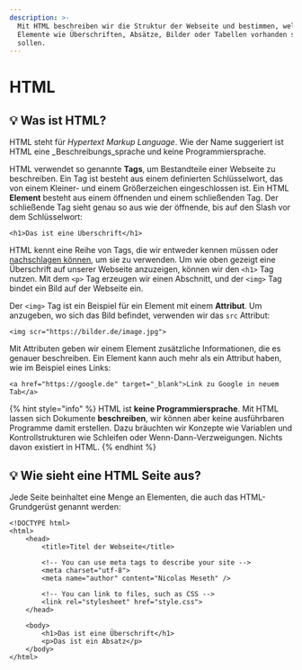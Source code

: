 ```yaml
---
description: >-
  Mit HTML beschreiben wir die Struktur der Webseite und bestimmen, welche
  Elemente wie Überschriften, Absätze, Bilder oder Tabellen vorhanden sein
  sollen.
---
```


# HTML

## 💡 Was ist HTML?

HTML steht für _Hypertext Markup Language_. Wie der Name suggeriert ist HTML eine _Beschreibungs_sprache und keine Programmiersprache.

HTML verwendet so genannte **Tags**, um Bestandteile einer Webseite zu beschreiben. Ein Tag ist besteht aus einem definierten Schlüsselwort, das von einem Kleiner- und einem Größerzeichen eingeschlossen ist. Ein HTML **Element** besteht aus einem öffnenden und einem schließenden Tag. Der schließende Tag sieht genau so aus wie der öffnende, bis auf den Slash vor dem Schlüsselwort:

```markup
<h1>Das ist eine Überschrift</h1>
```

HTML kennt eine Reihe von Tags, die wir entweder kennen müssen oder [nachschlagen können](https://developer.mozilla.org/de/docs/Web/HTML/Element), um sie zu verwenden. Um wie oben gezeigt eine Überschrift auf unserer Webseite anzuzeigen, können wir den `<h1>` Tag nutzen. Mit dem `<p>` Tag erzeugen wir einen Abschnitt, und der `<img>` Tag bindet ein Bild auf der Webseite ein.

Der `<img>` Tag ist ein Beispiel für ein Element mit einem **Attribut**. Um anzugeben, wo sich das Bild befindet, verwenden wir das `src` Attribut:

```markup
<img scr="https://bilder.de/image.jpg">
```

Mit Attributen geben wir einem Element zusätzliche Informationen, die es genauer beschreiben. Ein Element kann auch mehr als ein Attribut haben, wie im Beispiel eines Links:

```markup
<a href="https://google.de" target="_blank">Link zu Google in neuem Tab</a>
```

{% hint style="info" %}
HTML ist **keine Programmiersprache**. Mit HTML lassen sich Dokumente **beschreiben**, wir können aber keine ausführbaren Programme damit erstellen. Dazu bräuchten wir Konzepte wie Variablen und Kontrollstrukturen wie Schleifen oder Wenn-Dann-Verzweigungen. Nichts davon existiert in HTML.
{% endhint %}

## 💡 Wie sieht eine HTML Seite aus?

Jede Seite beinhaltet eine Menge an Elementen, die auch das HTML-Grundgerüst genannt werden:

```markup
<!DOCTYPE html>
<html>
    <head>
        <title>Titel der Webseite</title>
        
        <!-- You can use meta tags to describe your site -->
        <meta charset="utf-8">
        <meta name="author" content="Nicolas Meseth" />
        
        <!-- You can link to files, such as CSS -->
        <link rel="stylesheet" href="style.css">
    </head>
   
    <body>
        <h1>Das ist eine Überschrift</h1>
        <p>Das ist ein Absatz</p>    
    </body>
</html>
```

